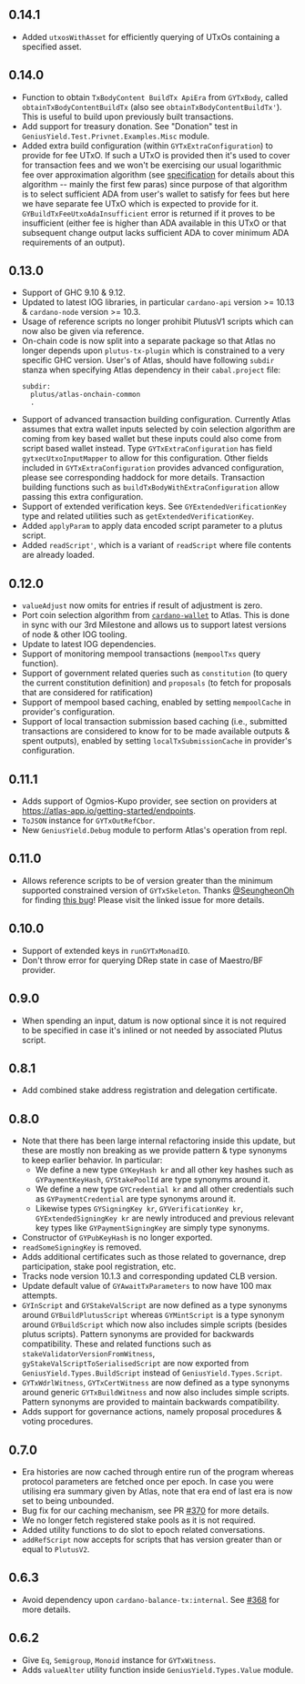 ## 0.14.1

* Added `utxosWithAsset` for efficiently querying of UTxOs containing a specified asset.

## 0.14.0

* Function to obtain `TxBodyContent BuildTx ApiEra` from `GYTxBody`, called `obtainTxBodyContentBuildTx` (also see `obtainTxBodyContentBuildTx'`). This is useful to build upon previously built transactions.
* Add support for treasury donation. See "Donation" test in `GeniusYield.Test.Privnet.Examples.Misc` module.
* Added extra build configuration (within `GYTxExtraConfiguration`) to provide for fee UTxO. If such a UTxO is provided then it's used to cover for transaction fees and we won't be exercising our usual logarithmic fee over approximation algorithm (see [specification](https://github.com/geniusyield/atlas/blob/main/src/GeniusYield/Transaction/CoinSelection/Specification.md) for details about this algorithm -- mainly the first few paras) since purpose of that algorithm is to select sufficient ADA from user's wallet to satisfy for fees but here we have separate fee UTxO which is expected to provide for it. `GYBuildTxFeeUtxoAdaInsufficient` error is returned if it proves to be insufficient (either fee is higher than ADA available in this UTxO or that subsequent change output lacks sufficient ADA to cover minimum ADA requirements of an output).

## 0.13.0

* Support of GHC 9.10 & 9.12.
* Updated to latest IOG libraries, in particular `cardano-api` version >= 10.13 & `cardano-node` version >= 10.3.
* Usage of reference scripts no longer prohibit PlutusV1 scripts which can now also be given via reference.
* On-chain code is now split into a separate package so that Atlas no longer depends upon `plutus-tx-plugin` which is constrained to a very specific GHC version. User's of Atlas, should have following `subdir` stanza when specifying Atlas dependency in their `cabal.project` file:
  ```
  subdir:
    plutus/atlas-onchain-common
    .
  ```
* Support of advanced transaction building configuration. Currently Atlas assumes that extra wallet inputs selected by coin selection algorithm are coming from key based wallet but these inputs could also come from script based wallet instead. Type `GYTxExtraConfiguration` has field `gytxecUtxoInputMapper` to allow for this configuration. Other fields included in `GYTxExtraConfiguration` provides advanced configuration, please see corresponding haddock for more details. Transaction building functions such as `buildTxBodyWithExtraConfiguration` allow passing this extra configuration.
* Support of extended verification keys. See `GYExtendedVerificationKey` type and related utilities such as `getExtendedVerificationKey`.
* Added `applyParam` to apply data encoded script parameter to a plutus script.
* Added `readScript'`, which is a variant of `readScript` where file contents are already loaded.

## 0.12.0

* `valueAdjust` now omits for entries if result of adjustment is zero.
* Port coin selection algorithm from [`cardano-wallet`](https://github.com/cardano-foundation/cardano-wallet) to Atlas. This is done in sync with our 3rd Milestone and allows us to support latest versions of node & other IOG tooling.
* Update to latest IOG dependencies.
* Support of monitoring mempool transactions (`mempoolTxs` query function).
* Support of government related queries such as `constitution` (to query the current constitution definition) and `proposals` (to fetch for proposals that are considered for ratification)
* Support of mempool based caching, enabled by setting `mempoolCache` in provider's configuration.
* Support of local transaction submission based caching (i.e., submitted transactions are considered to know for to be made available outputs & spent outputs), enabled by setting `localTxSubmissionCache` in provider's configuration.

## 0.11.1

* Adds support of Ogmios-Kupo provider, see section on providers at https://atlas-app.io/getting-started/endpoints.
* `ToJSON` instance for `GYTxOutRefCbor`.
* New `GeniusYield.Debug` module to perform Atlas's operation from repl.

## 0.11.0

* Allows reference scripts to be of version greater than the minimum supported constrained version of `GYTxSkeleton`. Thanks [@SeungheonOh](https://github.com/SeungheonOh) for finding [this bug](https://github.com/geniusyield/atlas/issues/404)! Please visit the linked issue for more details.

## 0.10.0

* Support of extended keys in `runGYTxMonadIO`.
* Don't throw error for querying DRep state in case of Maestro/BF provider.

## 0.9.0

* When spending an input, datum is now optional since it is not required to be specified in case it's inlined or not needed by associated Plutus script.

## 0.8.1

* Add combined stake address registration and delegation certificate.

## 0.8.0

* Note that there has been large internal refactoring inside this update, but these are mostly non breaking as we provide pattern & type synonyms to keep earlier behavior. In particular:
  * We define a new type `GYKeyHash kr` and all other key hashes such as `GYPaymentKeyHash`, `GYStakePoolId` are type synonyms around it.
  * We define a new type `GYCredential kr` and all other credentials such as `GYPaymentCredential` are type synonyms around it. 
  * Likewise types `GYSigningKey kr`, `GYVerificationKey kr`, `GYExtendedSigningKey kr` are newly introduced and previous relevant key types like `GYPaymentSigningKey` are simply type synonyms.
* Constructor of `GYPubKeyHash` is no longer exported.
* `readSomeSigningKey` is removed.
* Adds additional certificates such as those related to governance, drep participation, stake pool registration, etc.
* Tracks node version 10.1.3 and corresponding updated CLB version.
* Update default value of `GYAwaitTxParameters` to now have 100 max attempts.
* `GYInScript` and `GYStakeValScript` are now defined as a type synonyms around `GYBuildPlutusScript` whereas `GYMintScript` is a type synonym around `GYBuildScript` which now also includes simple scripts (besides plutus scripts). Pattern synonyms are provided for backwards compatibility. These and related functions such as `stakeValidatorVersionFromWitness`, `gyStakeValScriptToSerialisedScript` are now exported from `GeniusYield.Types.BuildScript` instead of `GeniusYield.Types.Script`.
* `GYTxWdrlWitness`, `GYTxCertWitness` are now defined as a type synonyms around generic `GYTxBuildWitness` and now also includes simple scripts. Pattern synonyms are provided to maintain backwards compatibility.
* Adds support for governance actions, namely proposal procedures & voting procedures.

## 0.7.0

* Era histories are now cached through entire run of the program whereas protocol parameters are fetched once per epoch. In case you were utilising era summary given by Atlas, note that era end of last era is now set to being unbounded.
* Bug fix for our caching mechanism, see PR [#370](https://github.com/geniusyield/atlas/pull/370) for more details.
* We no longer fetch registered stake pools as it is not required.
* Added utility functions to do slot to epoch related conversations.
* `addRefScript` now accepts for scripts that has version greater than or equal to `PlutusV2`.

## 0.6.3

* Avoid dependency upon `cardano-balance-tx:internal`. See [#368](https://github.com/geniusyield/atlas/issues/368) for more details.

## 0.6.2

* Give `Eq`, `Semigroup`, `Monoid` instance for `GYTxWitness`.
* Adds `valueAlter` utility function inside `GeniusYield.Types.Value` module.